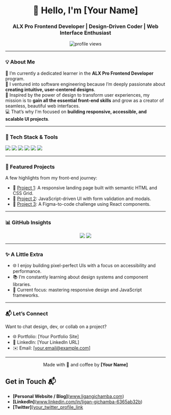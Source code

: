 <!-- GitHub Profile README -->

<h1 align="center">👋 Hello, I'm [Your Name]</h1>
<h3 align="center">ALX Pro Frontend Developer | Design-Driven Coder | Web Interface Enthusiast</h3>

<p align="center">
  <img src="https://komarev.com/ghpvc/?username=[your-github-username]&label=Profile%20Views&color=0e75b6&style=flat" alt="profile views" />
</p>

---

### 💡 About Me

🌱 I’m currently a dedicated learner in the <strong>ALX Pro Frontend Developer</strong> program.  
🎨 I ventured into software engineering because I’m deeply passionate about <strong>creating intuitive, user-centered designs</strong>.  
🚀 Inspired by the power of design to transform user experiences, my mission is to <strong>gain all the essential front-end skills</strong> and grow as a creator of seamless, beautiful web interfaces.  
💻 That’s why I'm focused on <strong>building responsive, accessible, and scalable UI projects</strong>.

---

### 🧰 Tech Stack & Tools

<p>
  <img src="https://img.shields.io/badge/-HTML5-E34F26?style=flat&logo=html5&logoColor=white" />
  <img src="https://img.shields.io/badge/-CSS3-1572B6?style=flat&logo=css3&logoColor=white" />
  <img src="https://img.shields.io/badge/-JavaScript-F7DF1E?style=flat&logo=javascript&logoColor=black" />
  <img src="https://img.shields.io/badge/-React-61DAFB?style=flat&logo=react&logoColor=black" />
  <img src="https://img.shields.io/badge/-Figma-F24E1E?style=flat&logo=figma&logoColor=white" />
  <img src="https://img.shields.io/badge/-Git-F05032?style=flat&logo=git&logoColor=white" />
</p>

---

### 📌 Featured Projects

A few highlights from my front-end journey:

- 🎯 [Project 1](https://github.com/yourusername/project-one): A responsive landing page built with semantic HTML and CSS Grid.
- 🧩 [Project 2](https://github.com/yourusername/project-two): JavaScript-driven UI with form validation and modals.
- 🎨 [Project 3](https://github.com/yourusername/project-three): A Figma-to-code challenge using React components.

---

### 📊 GitHub Insights

<p align="center">
  <img src="https://github-readme-stats.vercel.app/api?username=[your-github-username]&show_icons=true&theme=radical" />
  <img src="https://github-readme-streak-stats.herokuapp.com/?user=[your-github-username]&theme=radical" />
</p>

---

### ✨ A Little Extra

- 🌐 I enjoy building pixel-perfect UIs with a focus on accessibility and performance.
- 📚 I’m constantly learning about design systems and component libraries.
- 🌈 Current focus: mastering responsive design and JavaScript frameworks.

---

### 📬 Let’s Connect

Want to chat design, dev, or collab on a project?

- 🌐 Portfolio: [Your Portfolio Site]
- 💼 LinkedIn: [Your LinkedIn URL]
- ✉️ Email: [your.email@example.com]

---

<p align="center">
  Made with 💙 and coffee by <strong>[Your Name]</strong>
</p>



## Get in Touch 📬

- **[Personal Website / Blog]**(www.ligangichamba.com)
- **[LinkedIn]**(www.linkedin.com/in/ligan-gichamba-6365ab32b)
- **[Twitter]**([your_twitter_profile_link](https://x.com/search?q=link&src=typed_query)


